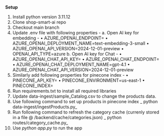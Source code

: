 **Setup**
1.	Install python version 3.11.12
2.	Clone shop-smart-ai repo
3.	Checkout main branch 
4.	Update .env file with following properties -
a.	Open AI key for embedding -
    •	AZURE_OPENAI_ENDPOINT=
    •	AZURE_OPENAI_DEPLOYMENT_NAME=text-embedding-3-small
    •	AZURE_OPENAI_API_VERSION=2024-12-01-preview
    •	OPENAI_API_TYPE=azure
b.	Open AI key for Chat -
    •	AZURE_OPENAI_CHAT_API_KEY=
    •	AZURE_OPENAI_CHAT_ENDPOINT=
    •	AZURE_OPENAI_CHAT_DEPLOYMENT_NAME=gpt-4.1
    •	AZURE_OPENAI_CHAT_API_VERSION=2024-12-01-preview
6.	Similarly add following properties for pinecone index -
    •	PINECONE_API_KEY=
    •	PINECONE_ENVIRONMENT=us-east-1
    •	PINECONE_INDEX=
7.	Run requirements.txt to install all required libraries
8.	Update data-ingest/sample_Catalog.csv to change the products data.
9.	Use following command to set up products in pinecone index
       _ python data-ingest/ingestProducts.py_
10.	Run following command to  refresh the category cache (currenly stored in a file @ /backend/cache/categories.json)
       _ python routes/category_cache.py_
11.	Use _python app.py_ to run the app
